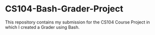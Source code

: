 # CS104-Bash-Grader-Project
This repository contains my submission for the CS104 Course Project in which I created a Grader using Bash.
